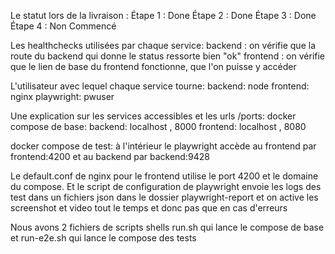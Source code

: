 Le statut lors de la livraison :
Étape 1 : Done
Étape 2 : Done
Étape 3 : Done
Étape 4 : Non Commencé

Les healthchecks utilisées par chaque service:
backend : on vérifie que la route du backend qui donne le status ressorte bien "ok"
frontend : on vérifie que le lien de base du frontend fonctionne, que l'on puisse y accéder 

L'utilisateur avec lequel chaque service tourne:
backend: node
frontend: nginx
playwright: pwuser

Une explication sur les services accessibles et les urls /ports:
docker compose de base:
backend: localhost , 8000
frontend: localhost , 8080

docker compose de test:
à l'intérieur le playwright accède au frontend par frontend:4200
et au backend par backend:9428

Le default.conf de nginx pour le frontend utilise le port 4200 
et le domaine du compose.
Et le script de configuration de playwright envoie les logs des test dans un fichiers json
dans le dossier playwright-report et on active les screenshot et video tout le temps et donc pas que en cas d'erreurs

Nous avons 2 fichiers de scripts shells
run.sh qui lance le compose de base
et run-e2e.sh qui lance le compose des tests

